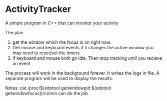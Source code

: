# ActivityTracker
A simple program in C++ that can monitor your activity


The plan

1. get the window which the focus is on right now.
2. Get mouse and keyboard events if it changes the active window you may need to reset/set the timers.
3. if keyboard and mouse both go idle. Then stop tracking until you recieve an event

The process will work in the background forever. It writes the logs in file.
A separate program will be used to display the results.


Notes:
cat /proc/$(xdotool getwindowpid $(xdotool getwindowfocus))/comm can do the job

